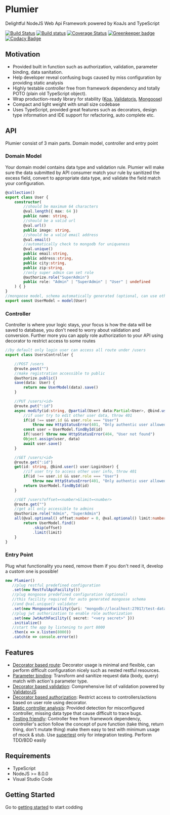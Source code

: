 # Plumier
Delightful NodeJS Web Api Framework powered by KoaJs and TypeScript

[![Build Status](https://travis-ci.org/ktutnik/plumier.svg?branch=master)](https://travis-ci.org/ktutnik/plumier)
[![Build status](https://ci.appveyor.com/api/projects/status/d2q9tk0awjqkhbc2?svg=true)](https://ci.appveyor.com/project/ktutnik/plumier)
[![Coverage Status](https://coveralls.io/repos/github/ktutnik/plumier/badge.svg?branch=master)](https://coveralls.io/github/ktutnik/plumier?branch=master) 
[![Greenkeeper badge](https://badges.greenkeeper.io/ktutnik/plumier.svg)](https://greenkeeper.io/)
[![Codacy Badge](https://api.codacy.com/project/badge/Grade/6d61987244f1471abe915292cb3add1b)](https://www.codacy.com/app/ktutnik/plumier?utm_source=github.com&amp;utm_medium=referral&amp;utm_content=ktutnik/plumier&amp;utm_campaign=Badge_Grade)

## Motivation
- Provided built in function such as authorization, validation, parameter binding, data sanitation.
- Help developer reveal confusing bugs caused by miss configuration by providing static analysis
- Highly testable controller free from framework dependency and totally POTO (plain old TypeScript object). 
- Wrap production-ready library for stability ([Koa](https://github.com/koajs/koa), [Validatorjs](https://github.com/chriso/validator.js), [Mongoose](http://mongoosejs.com/))
- Compact and light weight with small size codebase
- Uses TypeScript, provided great features such as decorators, design type information and IDE support for refactoring, auto complete etc.

## API

Plumier consist of 3 main parts. Domain model, controller and entry point

### Domain Model 

Your domain model contains data type and validation rule. Plumier will make sure the data submitted by API consumer match your rule by sanitized the excess field, convert to appropriate data type, and validate the field match your configuration.

```typescript
@collection()
export class User {
    constructor(
        //should be maximum 64 characters
        @val.length({ max: 64 })
        public name: string,
        //should be a valid url
        @val.url()
        public image: string,
        //should be a valid email address
        @val.email()
        //automatically check to mongodb for uniqueness
        @val.unique()
        public email:string,
        public address:string,
        public city:string,
        public zip:string,
        //only super admin can set role
        @authorize.role("SuperAdmin")
        public role: "Admin" | "SuperAdmin" | "User" | undefined
    ) { }
}
//mongoose model, schema automatically generated (optional, can use other ORM)
export const UserModel = model(User)
```

### Controller 

Controller is where your logic stays, your focus is how the data will be saved to database, you don't need to worry about validation and conversion. Further more you can apply role authorization to your API using decorator to restrict access to some routes

```typescript
//by default only login user can access all route under /users
export class UsersController {

    //POST /users
    @route.post("")
    //make registration accessible to public
    @authorize.public()
    save(data: User) {
        return new UserModel(data).save()
    }

    //PUT /users/<id>
    @route.put(":id")
    async modify(id:string, @partial(User) data:Partial<User>, @bind.user() user:LoginUser){
        //if user try to edit other user data, throw 401
        if(id !== user.id && user.role === "User") 
            throw new HttpStatusError(401, "Only authentic user allowed")
        const user = UserModel.findById(id)
        if(!user) throw new HttpStatusError(404, "User not found")
        Object.assign(user, data)
        await user.save()
    }

    //GET /users/<id>
    @route.get(":id")
    get(id: string, @bind.user() user:LoginUser) {
        //if user try to access other user info, throw 401
        if(id !== user.id && user.role === "User") 
            throw new HttpStatusError(401, "Only authentic user allowed")
        return UserModel.findById(id)
    }

    //GET /users?offset=<number>&limit=<number>
    @route.get("")
    //get all only accessible to admins
    @authorize.role("Admin", "SuperAdmin")
    all(@val.optional() offset:number = 0, @val.optional() limit:number = 50){
        return UserModel.find()
            .skip(offset)
            .limit(limit)
    }
}
```

### Entry Point

Plug what functionality you need, remove them if you don't need it, develop a custom one is possible!

```typescript
new Plumier()
   //plug restful predefined configuration
   .set(new RestfulApiFacility())
   //plug mongoose predefined configuration (optional)
   //this facility required for auto generated mongoose schema
   //and @val.unique() validator
   .set(new MongooseFacility({uri: "mongodb://localhost:27017/test-data"}))
   //plug jwt authorization to enable role authorization
   .set(new JwtAuthFacility({ secret: "<very secret>" }))
   .initialize()
   //start the app by listening to port 8000
   .then(x => x.listen(8000))
   .catch(e => console.error(e))
```

## Features

* [Decorator based route](.docs/route-generation-cheat-sheet.md): Decorator usage is minimal and flexible, can perform difficult configuration nicely such as nested restful resources.
* [Parameter binding](.docs/parameter-binding.md): Transform and sanitize request data (body, query) match with action's parameter type.
* [Decorator based validation](.docs/validation.md): Comprehensive list of validation powered by [ValidatorJS](https://github.com/chriso/validator.js)
* [Decorator based authorization](.docs/authorization.md): Restrict access to controllers/actions based on user role using decorator.
* [Static controller analysis](.docs/static-analysis-troubleshoot.md): Provided detection for misconfigured controller, missing data type that cause difficult to trace bugs.
* [Testing friendly](.docs/testing-tips.md): Controller free from framework dependency, controller's action follow the concept of pure function (take thing, return thing, don't mutate thing) make them easy to test with minimum usage of mock & stub. Use [supertest]() only for integration testing. Perform TDD/BDD easily

## Requirements
* TypeScript
* NodeJS >= 8.0.0
* Visual Studio Code

## Getting Started

Go to [getting started](.docs/getting-started.md) to start codding